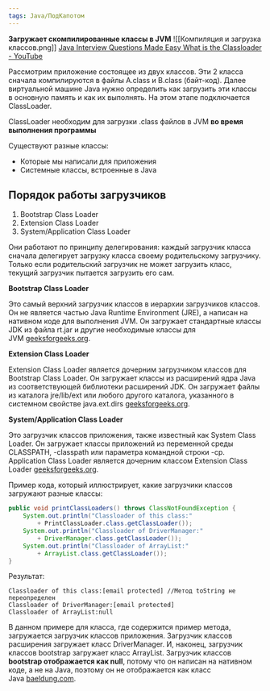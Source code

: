 ```yaml
---
tags: Java/ПодКапотом
---
```

**Загружает скомпилированные классы в JVM**
![[Компиляция и загрузка классов.png]]
[Java Interview Questions Made Easy What is the Classloader - YouTube](https://www.youtube.com/watch?v=J_vAwYpRbhs)

Рассмотрим приложение состоящее из двух классов. Эти 2 класса сначала компилируются в файлы A.class и B.class (байт-код). Далее виртуальной машине Java нужно определить как загрузить эти классы в основную память и как их выполнять. На этом этапе подключается ClassLoader.

ClassLoader необходим для загрузки .class файлов в JVM **во время выполнения программы**

Существуют разные классы:
- Которые мы написали для приложения
- Системные классы, встроенные в Java
## Порядок работы загрузчиков
1. Bootstrap Class Loader
2. Extension Class Loader
3. System/Application Class Loader

Они работают по принципу делегирования: каждый загрузчик класса сначала делегирует загрузку класса своему родительскому загрузчику. Только если родительский загрузчик не может загрузить класс, текущий загрузчик пытается загрузить его сам.

**Bootstrap Class Loader**

Это самый верхний загрузчик классов в иерархии загрузчиков классов. Он не является частью Java Runtime Environment (JRE), а написан на нативном коде для выполнения JVM. Он загружает стандартные классы JDK из файла rt.jar и другие необходимые классы для JVM [geeksforgeeks.org](https://www.geeksforgeeks.org/classloader-in-java/).

**Extension Class Loader**

Extension Class Loader является дочерним загрузчиком классов для Bootstrap Class Loader. Он загружает классы из расширений ядра Java из соответствующей библиотеки расширений JDK. Он загружает файлы из каталога jre/lib/ext или любого другого каталога, указанного в системном свойстве java.ext.dirs [geeksforgeeks.org](https://www.geeksforgeeks.org/classloader-in-java/).

**System/Application Class Loader**

Это загрузчик классов приложения, также известный как System Class Loader. Он загружает классы приложений из переменной среды CLASSPATH, -classpath или параметра командной строки -cp. Application Class Loader является дочерним классом Extension Class Loader [geeksforgeeks.org](https://www.geeksforgeeks.org/classloader-in-java/).

Пример кода, который иллюстрирует, какие загрузчики классов загружают разные классы:

```java
public void printClassLoaders() throws ClassNotFoundException {
    System.out.println("Classloader of this class:"
        + PrintClassLoader.class.getClassLoader());
    System.out.println("Classloader of DriverManager:"
        + DriverManager.class.getClassLoader());
    System.out.println("Classloader of ArrayList:"
        + ArrayList.class.getClassLoader());
}

```

Результат:

```
Classloader of this class:[email protected] //Метод toString не переопределен
Classloader of DriverManager:[email protected]
Classloader of ArrayList:null
```

В данном примере для класса, где содержится пример метода, загружается загрузчик классов приложения. Загрузчик классов расширения загружает класс DriverManager. И, наконец, загрузчик классов bootstrap загружает класс ArrayList. Загрузчик классов **bootstrap отображается как null**, потому что он написан на нативном коде, а не на Java, поэтому он не отображается как класс Java [baeldung.com](https://www.baeldung.com/java-classloaders).
